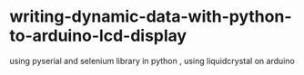 # writing-dynamic-data-with-python-to-arduino-lcd-display
using pyserial and selenium library in python  , using liquidcrystal on arduino
